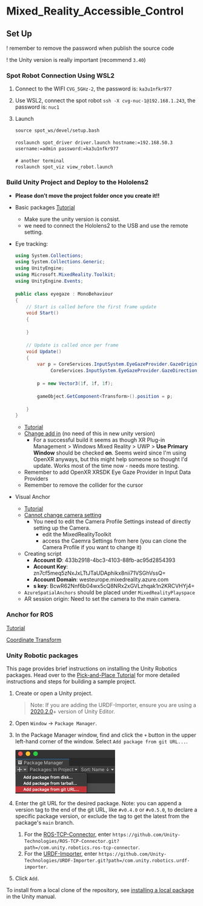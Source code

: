 # Mixed_Reality_Accessible_Control

## Set Up

! remember to remove the password when publish the source code

! the Unity version is really important (recommend `3.40`)

### Spot Robot Connection Using WSL2

1. Connect to the WIFI `CVG_5GHz-2`, the password is: `ka3u1nfkr977`

2. Use WSL2, connect the spot robot `ssh -X cvg-nuc-1@192.168.1.243`, the password is: `nuc1`

3. Launch

   ```shell
   source spot_ws/devel/setup.bash
   
   roslaunch spot_driver driver.launch hostname:=192.168.50.3 username:=admin password:=ka3u1nfkr977 
   
   # another terminal
   roslaunch spot_viz view_robot.launch
   ```

### Build Unity Project and Deploy to the Hololens2

* **Please don’t move the project folder once you create it!!**

* Basic packages [Tutorial](https://learn.microsoft.com/en-us/training/modules/learn-mrtk-tutorials/1-1-introduction)
   * Make sure the unity version is consist. 
   * we need to connect the Hololens2 to the USB and use the remote setting. 
   
* Eye tracking:
  
   ```c#
   using System.Collections;
   using System.Collections.Generic;
   using UnityEngine;
   using Microsoft.MixedReality.Toolkit;
   using UnityEngine.Events;
   
   public class eyegaze : MonoBehaviour
   {
       // Start is called before the first frame update
       void Start()
       {
           
       }
   
       // Update is called once per frame
       void Update()
       {
           var p = CoreServices.InputSystem.EyeGazeProvider.GazeOrigin +
                CoreServices.InputSystem.EyeGazeProvider.GazeDirection.normalized * 1f;
   
           p = new Vector3(1f, 1f, 1f);
   
           gameObject.GetComponent<Transform>().position = p;
   
       }
   }
   ```
   
   * [Tutorial](https://learn.microsoft.com/en-us/windows/mixed-reality/mrtk-unity/mrtk2/features/input/eye-tracking/eye-tracking-basic-setup?view=mrtkunity-2022-05)
   * [Change add in](https://stackoverflow.com/questions/73116543/hololens-2-unity-app-rarely-renders-anything-to-the-screen) (no need of this in new unity version)
     * For a successful build it seems as though XR Plug-in Management > Windows Mixed Reality > UWP > **Use Primary Window** should be checked **on**. Seems weird since I'm using OpenXR anyways, but this might help someone so thought I'd update. Works most of the time now - needs more testing.
   * Remember to add OpenXR XRSDK Eye Gaze Provider in Input Data Providers
   * Remember to remove the collider for the cursor
   
* Visual Anchor
   * [Tutorial](https://learn.microsoft.com/en-us/azure/spatial-anchors/tutorials/tutorial-new-unity-hololens-app?tabs=azure-portal)
   * [Cannot change camera setting](https://github.com/microsoft/MixedRealityToolkit-Unity/issues/3948)
      * You need to edit the Camera Profile Settings instead of directly setting up the Camera.
         - edit the MixedRealityToolkit
         - access the Caemra Settings from here (you can clone the Camera Profile if you want to change it)
   * Creating script
      * **Account ID**: 433b2918-4bc3-4103-88fb-ac95d2854393
      * **Account Key**: zn7cf5meq5zNxJxLTtJTaUDAphikx8nii71VSGhVssQ= 
      * **Account Domain**: westeurope.mixedreality.azure.com
      * **s key**: BcwR62Nnf6b04wx5cQ8NRx2xGVLzhqak1n2KRCVHYj4=
   * `AzureSpatialAnchors` should be placed under `MixedRealityPlayspace`
   * AR session origin: Need to set the camera to the main camera.

### Anchor for ROS

[Tutorial](https://github.com/microsoft/azure_spatial_anchors_ros)

[Coordinate Transform](https://github.com/EricVoll/spot-mr-core)

### Unity Robotic packages

This page provides brief instructions on installing the Unity Robotics packages. Head over to the [Pick-and-Place Tutorial](pick_and_place/README.md) for more detailed instructions and steps for building a sample project.

1. Create or open a Unity project.

    > Note: If you are adding the URDF-Importer, ensure you are using a [2020.2.0](https://unity3d.com/unity/whats-new/2020.2.0)+ version of Unity Editor.

1. Open `Window` -> `Package Manager`.

1. In the Package Manager window, find and click the `+` button in the upper left-hand corner of the window. Select `Add package from git URL...`.

    ![packman](images/packman-1666875202041.png)

1. Enter the git URL for the desired package. Note: you can append a version tag to the end of the git URL, like `#v0.4.0` or `#v0.5.0`, to declare a specific package version, or exclude the tag to get the latest from the package's `main` branch.
   1. For the [ROS-TCP-Connector](https://github.com/Unity-Technologies/ROS-TCP-Connector), enter `https://github.com/Unity-Technologies/ROS-TCP-Connector.git?path=/com.unity.robotics.ros-tcp-connector`.
   1. For the [URDF-Importer](https://github.com/Unity-Technologies/URDF-Importer), enter `https://github.com/Unity-Technologies/URDF-Importer.git?path=/com.unity.robotics.urdf-importer`.

1. Click `Add`.

To install from a local clone of the repository, see [installing a local package](https://docs.unity3d.com/Manual/upm-ui-local.html) in the Unity manual.

